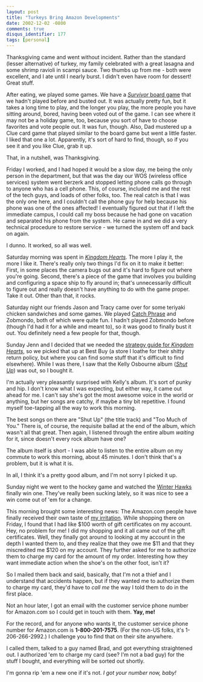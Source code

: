 ```yaml
---
layout: post
title: "Turkeys Bring Amazon Developments"
date: 2002-12-02 -0800
comments: true
disqus_identifier: 177
tags: [personal]
---
```

Thanksgiving came and went without incident. Rather than the standard
(lesser alternative) of turkey, my family celebrated with a great
lasagna and some shrimp ravioli in scampi sauce. Two thumbs up from me -
both were excellent, and I ate until I nearly burst. I didn't even have
room for dessert! Great stuff.

 After eating, we played some games. We have a [*Survivor* board
game](http://www.amazon.com/exec/obidos/ASIN/B00004WHR4/mhsvortex) that
we hadn't played before and busted out. It was actually pretty fun, but
it takes a long time to play, and the longer you play, the more people
you have sitting around, bored, having been voted out of the game. I can
see where it may not be a holiday game, too, because you sort of have to
choose favorites and vote people out. It was fun, though. Also, Dad
mustered up a Clue card game that played similar to the board game but
went a little faster. I liked that one a lot. Apparently, it's sort of
hard to find, though, so if you see it and you like Clue, grab it up.

 That, in a nutshell, was Thanksgiving.

 Friday I worked, and I had hoped it would be a slow day, me being the
only person in the department, but that was the day our WOS (wireless
office services) system went berzerk and stopped letting phone calls go
through to anyone who has a cell phone. This, of course, included me and
the rest of the tech guys, and loads of other folks, too. The real catch
is that I was the only one here, and I couldn't call the phone guy for
help because his phone was one of the ones affected! I eventually
figured out that if I left the immediate campus, I could call my boss
because he had gone on vacation and separated his phone from the system.
He came in and we did a very technical procedure to restore service - we
turned the system off and back on again.

 I dunno. It worked, so all was well.

 Saturday morning was spent in [*Kingdom
Hearts*](http://www.amazon.com/exec/obidos/ASIN/B000066TS5/mhsvortex).
The more I play it, the more I like it. There's really only two things
I'd fix on it to make it better: First, in some places the camera bugs
out and it's hard to figure out where you're going. Second, there's a
piece of the game that involves you building and configuring a space
ship to fly around in; that's unnecessarily difficult to figure out and
really doesn't have anything to do with the game proper. Take it out.
Other than that, it rocks.

 Saturday night our friends Jason and Tracy came over for some teriyaki
chicken sandwiches and some games. We played [Catch
Phrase](http://www.amazon.com/exec/obidos/ASIN/B00005BY4I/mhsvortex) and
Zobmondo, both of which were quite fun. I hadn't played Zobmondo before
(though I'd had it for a while and meant to), so it was good to finally
bust it out. You definitely need a few people for that, though.

 Sunday Jenn and I decided that we needed the [strategy guide for
*Kingdom
Hearts*](http://www.amazon.com/exec/obidos/ASIN/0744001986/mhsvortex),
so we picked that up at Best Buy (a store I loathe for their shitty
return policy, but where you can find some stuff that it's difficult to
find elsewhere). While I was there, I saw that the Kelly Osbourne album
([*Shut
Up*](http://www.amazon.com/exec/obidos/ASIN/B000071AZB/mhsvortex)) was
out, so I bought it.

 I'm actually very pleasantly surprised with Kelly's album. It's sort of
punky and hip. I don't know what I was expecting, but either way, it
came out ahead for me. I can't say she's got the most awesome voice in
the world or anything, but her songs are catchy, if maybe a tiny bit
repetitive. I found myself toe-tapping all the way to work this
morning.

 The best songs on there are "Shut Up" (the title track) and "Too Much
of You." There is, of course, the requisite ballad at the end of the
album, which wasn't all that great. Then again, I listened through the
entire album *waiting* for it, since doesn't every rock album have one?

 The album itself is short - I was able to listen to the entire album on
my commute to work this morning, about 45 minutes. I don't think that's
a problem, but it is what it is.

 In all, I think it's a pretty good album, and I'm not sorry I picked it
up.

 Sunday night we went to the hockey game and watched the [Winter
Hawks](http://www.winterhawks.com) finally win one. They've really been
sucking lately, so it was nice to see a win come out of 'em for a
change.

 This morning brought some interesting news: The Amazon.com people have
finally received their own taste of [my
irritation](/archive/2002/11/22/amazon-irritation.aspx). While shopping
there on Friday, I found that I had like \$100 worth of gift
certificates on my account. Hey, no problem for me! I did my shopping
and it all came out of the gift certificates. Well, they finally got
around to looking at my account in the depth I wanted them to, and they
realize that they owe me \$11 and that they miscredited me \$120 on my
account. They further asked for me to authorize them to charge my card
for the amount of my order. Interesting how they want immediate action
when the shoe's on the other foot, isn't it?

 So I mailed them back and said, basically, that I'm not a thief and I
understand that accidents happen, but if they wanted me to authorize
them to charge my card, they'd have to *call me* the way I told them to
do in the first place.

 Not an hour later, I got an email with the customer service phone
number for Amazon.com so I could get in touch with them. **Yay, me!**

 For the record, and for anyone who wants it, the customer service phone
number for Amazon.com is **1-800-201-7575**. (For the non-US folks, it's
1-206-266-2992.) I challenge you to find that on their site anywhere.

 I called them, talked to a guy named Brad, and got everything
straightened out. I authorized 'em to charge my card (see? I'm not a bad
guy) for the stuff I bought, and everything will be sorted out shortly.

 I'm gonna rip 'em a new one if it's not. *I got your number now,
baby!*
